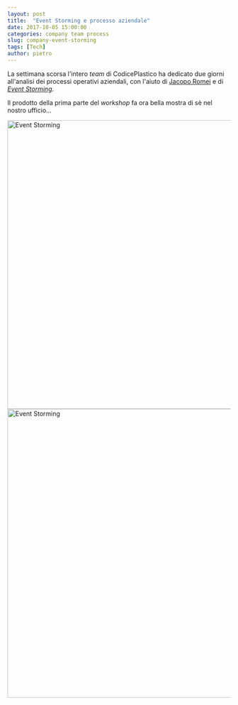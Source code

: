 ```yaml
---
layout: post
title:  "Event Storming e processo aziendale"
date: 2017-10-05 15:00:00
categories: company team process
slug: company-event-storming
tags: [Tech]
author: pietro
---
```

La settimana scorsa l'intero *team* di CodicePlastico ha dedicato due giorni all'analisi dei processi operativi aziendali,
con l'aiuto di [Jacopo Romei](https://it.linkedin.com/in/jakuza/it) e di *[Event Storming](http://ziobrando.blogspot.it/2013/11/introducing-event-storming.html)*.

Il prodotto della prima parte del *workshop* fa ora bella mostra di sè nel nostro ufficio...

<a href="/images/company-event-storming/P_20170927_153144_PN_web.jpg">
<img src="/images/company-event-storming/P_20170927_153144_PN_web.jpg" width="650px" title="Event Storming" alt="Event Storming" />
</a>

<a href="/images/company-event-storming/P_20170927_131044_PN_web.jpg">
<img src="/images/company-event-storming/P_20170927_131044_PN_web.jpg" width="650px" title="Event Storming" alt="Event Storming" />
</a>